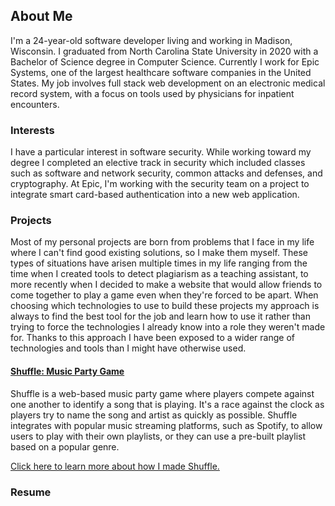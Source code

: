 ## About Me
I'm a 24-year-old software developer living and working in Madison, Wisconsin. I graduated from North Carolina State University in 2020 with a Bachelor of Science degree in Computer Science. Currently I work for Epic Systems, one of the largest healthcare software companies in the United States. My job involves full stack web development on an electronic medical record system, with a focus on tools used by physicians for inpatient encounters.

### Interests
I have a particular interest in software security. While working toward my degree I completed an elective track in security which included classes such as software and network security, common attacks and defenses, and cryptography. At Epic, I'm working with the security team on a project to integrate smart card-based authentication into a new web application. 

### Projects
Most of my personal projects are born from problems that I face in my life where I can't find good existing solutions, so I make them myself. These types of situations have arisen multiple times in my life ranging from the time when I created tools to detect plagiarism as a teaching assistant, to more recently when I decided to make a website that would allow friends to come together to play a game even when they're forced to be apart. When choosing which technologies to use to build these projects my approach is always to find the best tool for the job and learn how to use it rather than trying to force the technologies I already know into a role they weren't made for. Thanks to this approach I have been exposed to a wider range of technologies and tools than I might have otherwise used.


<div class="indent">

#### [Shuffle: Music Party Game](https://playshuffle.tv)

Shuffle is a web-based music party game where players compete against one another to identify a song that is playing. It's a race against the clock as players try to name the song and artist as quickly as possible. Shuffle integrates with popular music streaming platforms, such as Spotify, to allow users to play with their own playlists, or they can use a pre-built playlist based on a popular genre.

[Click here to learn more about how I made Shuffle.](Shuffle.md)

</div>


### Resume
<canvas id="resume-canvas"></canvas>

<script src="//mozilla.github.io/pdf.js/build/pdf.js"></script>
<script>
    // PDF Loading Script - https://mozilla.github.io/pdf.js/examples/index.html#interactive-examples
    var url = '/assets/img/2020Resume.pdf';

    var pdfjsLib = window['pdfjs-dist/build/pdf'];

    pdfjsLib.GlobalWorkerOptions.workerSrc = '//mozilla.github.io/pdf.js/build/pdf.worker.js';

    var loadingTask = pdfjsLib.getDocument(url);
    loadingTask.promise.then(function(pdf) {

        // Fetch the first page
        var pageNumber = 1;
        pdf.getPage(pageNumber).then(function(page) {

            var scale = 1.5;
            var viewport = page.getViewport({scale: scale});

            // Prepare canvas using PDF page dimensions
            var canvas = document.getElementById('resume-canvas');
            var context = canvas.getContext('2d');
            canvas.height = viewport.height;
            canvas.width = viewport.width;

            // Render PDF page into canvas context
            var renderContext = {
                canvasContext: context,
                viewport: viewport
            };

            page.render(renderContext);
        });
    }, function(error) {
        console.error(error);
    });  
</script>